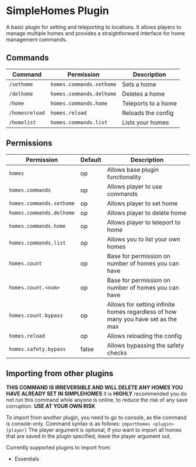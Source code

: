 # SimpleHomes Plugin

A basic plugin for setting and teleporting to locations. It allows players to manage multiple homes and
provides a straightforward interface for home management commands.

## Commands

| Command        | Permission               | Description         |
|----------------|--------------------------|---------------------|
| `/sethome`     | `homes.commands.sethome` | Sets a home         |
| `/delhome`     | `homes.commands.delhome` | Deletes a home      |
| `/home`        | `homes.commands.home`    | Teleports to a home |
| `/homesreload` | `homes.reload`           | Reloads the config  |
| `/homelist`    | `homes.commands.list`    | Lists your homes    |

## Permissions

| Permission               | Default | Description                                                                      |
|--------------------------|---------|----------------------------------------------------------------------------------|
| `homes`                  | op      | Allows base plugin functionality                                                 |
| `homes.commands`         | op      | Allows player to use commands                                                    |
| `homes.commands.sethome` | op      | Allows player to set home                                                        |
| `homes.commands.delhome` | op      | Allows player to delete home                                                     |
| `homes.commands.home`    | op      | Allows player to teleport to home                                                |
| `homes.commands.list`    | op      | Allows you to list your own homes                                                |
| `homes.count`            | op      | Base for permission on number of homes you can have                              |
| `homes.count.<num>`      | op      | Base for permission on number of homes you can have                              |
| `homes.count.bypass`     | op      | Allows for setting infinite homes regardless of how many you have set as the max |
| `homes.reload`           | op      | Allows reloading the config                                                      |
| `homes.safety.bypass`    | false   | Allows bypassing the safety checks                                               |

## Importing from other plugins

**THIS COMMAND IS IRREVERSIBLE AND WILL DELETE ANY HOMES YOU HAVE ALREADY SET IN SIMPLEHOMES**
it is **HIGHLY** recommended you do not run this command while anyone is online, to reduce the risk of any save corruption.
**USE AT YOUR OWN RISK**

To import from another plugin, you need to go to console, as the command is console-only. Command syntax is as follows:
`importhomes <plugin> [player]`
The player argument is optional, if you want to import all homes that are saved in the plugin specified, leave the player argument out.

Currently supported plugins to import from:
- Essentials
